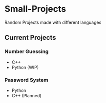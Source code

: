 # Small-Projects
Random Projects made with different languages

## Current Projects

### Number Guessing
- C++
- Python (WIP)

### Password System
- Python
- C++ (Planned)
